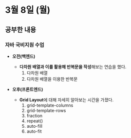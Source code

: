# 3월 8일 (월)
## 공부한 내용
### 자바 국비지원 수업
- **오전(백엔드)**
  - **다차원 배열과 이를 활용해 반복문을 작성**해보는 연습을 했다.
    1. 다차원 배열
    2. 다차원 배열을 이용한 반복문

- **오후(프론트엔드)**
  - **Grid Layout**에 대해 자세히 알아보는 시간을 가졌다.
    1. grid-template-columns
    2. grid-template-rows
    3. fraction
    4. repeat()
    5. auto-fill
    6. auto-fit
